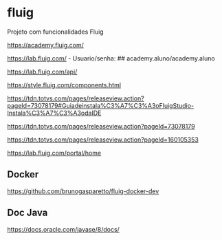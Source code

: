 # fluig
Projeto com funcionalidades Fluig

https://academy.fluig.com/

https://lab.fluig.com/ - Usuario/senha: ## academy.aluno/academy.aluno

https://lab.fluig.com/api/

https://style.fluig.com/components.html

https://tdn.totvs.com/pages/releaseview.action?pageId=73078179#Guiadeinstala%C3%A7%C3%A3oFluigStudio-Instala%C3%A7%C3%A3odaIDE

https://tdn.totvs.com/pages/releaseview.action?pageId=73078179

https://tdn.totvs.com/pages/releaseview.action?pageId=160105353

https://lab.fluig.com/portal/home

## Docker
https://github.com/brunogasparetto/fluig-docker-dev

## Doc Java
https://docs.oracle.com/javase/8/docs/
